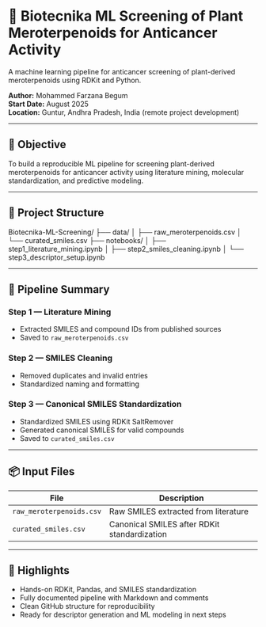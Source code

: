# 🧬 Biotecnika ML Screening of Plant Meroterpenoids for Anticancer Activity
A machine learning pipeline for anticancer screening of plant-derived meroterpenoids using RDKit and Python.

**Author:** Mohammed Farzana Begum  
**Start Date:** August 2025  
**Location:** Guntur, Andhra Pradesh, India (remote project development)

---

## 🎯 Objective  
To build a reproducible ML pipeline for screening plant-derived meroterpenoids for anticancer activity using literature mining, molecular standardization, and predictive modeling.

---

## 📁 Project Structure

Biotecnika-ML-Screening/ 
├── data/ 
│ ├── raw_meroterpenoids.csv 
│ └── curated_smiles.csv 
├── notebooks/ 
│ ├── step1_literature_mining.ipynb 
│ ├── step2_smiles_cleaning.ipynb 
│ └── step3_descriptor_setup.ipynb


---

## 🧪 Pipeline Summary

### Step 1 — Literature Mining  
- Extracted SMILES and compound IDs from published sources  
- Saved to `raw_meroterpenoids.csv`

### Step 2 — SMILES Cleaning  
- Removed duplicates and invalid entries  
- Standardized naming and formatting

### Step 3 — Canonical SMILES Standardization  
- Standardized SMILES using RDKit SaltRemover  
- Generated canonical SMILES for valid compounds  
- Saved to `curated_smiles.csv`

---

## 📦 Input Files

| File | Description |
|------|-------------|
| `raw_meroterpenoids.csv` | Raw SMILES extracted from literature |
| `curated_smiles.csv` | Canonical SMILES after RDKit standardization |

---

## 💼 Highlights

- Hands-on RDKit, Pandas, and SMILES standardization  
- Fully documented pipeline with Markdown and comments  
- Clean GitHub structure for reproducibility  
- Ready for descriptor generation and ML modeling in next steps
